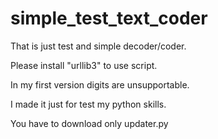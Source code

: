 # simple_test_text_coder
That is just test and simple decoder/coder.

Please install "urllib3" to use script.

In my first version digits are unsupportable.

I made it just for test my python skills.

You have to download only updater.py
